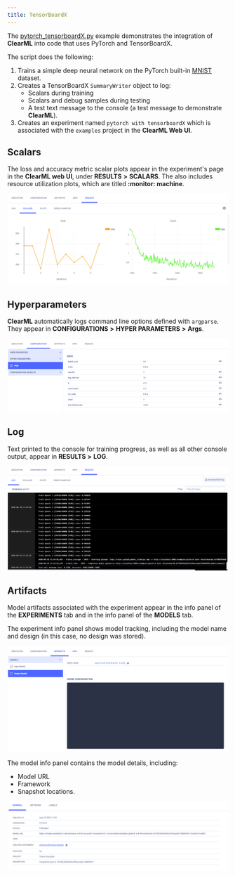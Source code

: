 ```yaml
---
title: TensorBoardX
---
```


The [pytorch_tensorboardX.py](https://github.com/allegroai/clearml/blob/master/examples/frameworks/tensorboardx/pytorch_tensorboardX.py) 
example demonstrates the integration of **ClearML** into code that uses PyTorch and TensorBoardX. 

The script does the following:
1. Trains a simple deep neural network on the PyTorch built-in [MNIST](https://pytorch.org/docs/stable/torchvision/datasets.html#mnist) dataset.
1. Creates a TensorBoardX `SummaryWriter` object to log: 
   * Scalars during training 
   * Scalars and debug samples during testing 
   * A test text message to the console (a test message to demonstrate **ClearML**).
1. Creates an experiment named `pytorch with tensorboardX` which is associated with the `examples` project in the **ClearML Web UI**.

## Scalars

The loss and accuracy metric scalar plots appear in the experiment's page in the **ClearML web UI**, under
**RESULTS** **>** **SCALARS**. The also includes resource utilization plots, which are titled **:monitor: machine**.

![image](../../../img/examples_pytorch_tensorboardx_03.png)

## Hyperparameters

**ClearML** automatically logs command line options defined with `argparse`. They appear in **CONFIGURATIONS** **>** 
**HYPER PARAMETERS** **>** **Args**.

![image](../../../img/examples_pytorch_tensorboardx_01.png)

## Log

Text printed to the console for training progress, as well as all other console output, appear in **RESULTS** **>** **LOG**.

![image](../../../img/examples_pytorch_tensorboardx_02.png)

## Artifacts

Model artifacts associated with the experiment appear in the info panel of the **EXPERIMENTS** tab and in the info panel 
of the **MODELS** tab.  

The experiment info panel shows model tracking, including the model name and design (in this case, no design was stored).

![image](../../../img/examples_pytorch_tensorboardx_04.png)

The model info panel contains the model details, including: 
* Model URL
* Framework 
* Snapshot locations.

![image](../../../img/examples_pytorch_tensorboardx_05.png)

